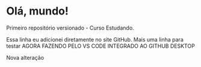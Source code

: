 # Olá, mundo!
 Primeiro repositório versionado - Curso
Estudando.


Essa linha eu adicionei diretamente no site GitHub.
Mais uma linha para testar
AGORA FAZENDO PELO VS CODE INTEGRADO AO GITHUB DESKTOP

Nova alteração